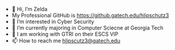 - 👋 Hi, I’m Zelda
- My Professional GitHub is https://github.gatech.edu/hlipschutz3
- 👀 I’m interested in Cyber Security
- 🌱 I’m currently majoring in Computer Sciecne at Georgia Tech
- 💞️ I am working with GTRI on their ESCS VIP
- 📫 How to reach me hlipscutz3@gatech.edu

<!---
zlip123/zlip123 is a ✨ special ✨ repository because its `README.md` (this file) appears on your GitHub profile.
You can click the Preview link to take a look at your changes.
--->
